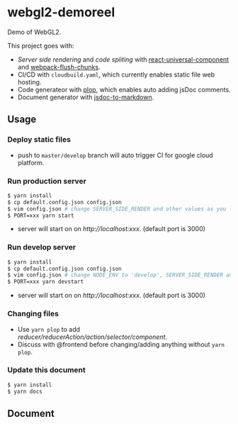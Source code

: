 # webgl2-demoreel #
Demo of WebGL2.

This project goes with:
* *Server side rendering* and *code spliting* with
[react-universal-component](https://github.com/faceyspacey/react-universal-component)
and [webpack-flush-chunks](https://github.com/faceyspacey/webpack-flush-chunks).
* CI/CD with `cloudbuild.yaml`, which currently enables static file web hosting.
* Code generateor with [plop](https://github.com/amwmedia/plop), which enables auto adding jsDoc comments.
* Document generator with [jsdoc-to-markdown](https://github.com/jsdoc2md/jsdoc-to-markdown).

## Usage ##
### Deploy static files ###
* push to `master/develop` branch will auto trigger CI for google cloud platform.

### Run production server ###
```sh
$ yarn install
$ cp default.config.json config.json
$ vim config.json # change SERVER_SIDE_RENDER and other values as you like.
$ PORT=xxx yarn start
```
* server will start on on *http://localhost:xxx*. (default port is 3000)

### Run develop server ###
```sh
$ yarn install
$ cp default.config.json config.json
$ vim config.json # change NODE_ENV to 'develop', SERVER_SIDE_RENDER and other values as you like.
$ PORT=xxx yarn devstart
```
* server will start on on *http://localhost:xxx*. (default port is 3000)

### Changing files ###
* Use `yarn plop` to add *reducer/reducerAction/action/selector/component*.
* Discuss with @frontend before changing/adding anything without `yarn plop`.

### Update this document ###
```sh
$ yarn install
$ yarn docs
```

## Document ##
